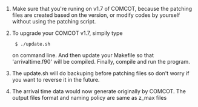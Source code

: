 1. Make sure that you're runing on v1.7 of COMCOT, because the patching files are created based on the version, or modify codes by yourself without using the patching script. 
2. To upgrade your COMCOT v1.7, simpily type

        $ ./update.sh

    on command line. And then update your Makefile so that 'arrivaltime.f90' will be compiled. Finally, compile and run the program.
3. The update.sh will do backuping before patching files so don't worry if you want to reverse it in the future.
4. The arrival time data would now generate originally by COMCOT. The output files format and naming policy are same as z_max files

